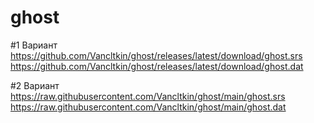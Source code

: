 # ghost

#1 Вариант
https://github.com/Vancltkin/ghost/releases/latest/download/ghost.srs
https://github.com/Vancltkin/ghost/releases/latest/download/ghost.dat

#2 Вариант
https://raw.githubusercontent.com/Vancltkin/ghost/main/ghost.srs
https://raw.githubusercontent.com/Vancltkin/ghost/main/ghost.dat
